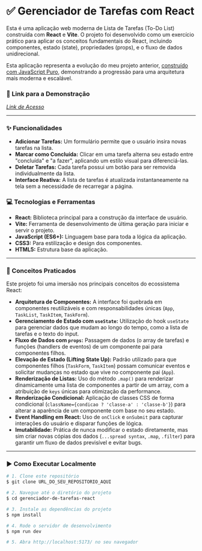 # ✅ Gerenciador de Tarefas com React

Esta é uma aplicação web moderna de Lista de Tarefas (To-Do List) construída com **React** e **Vite**. O projeto foi desenvolvido como um exercício prático para aplicar os conceitos fundamentais do React, incluindo componentes, estado (state), propriedades (props), e o fluxo de dados unidirecional.

Esta aplicação representa a evolução do meu projeto anterior, [construído com JavaScript Puro](https://github.com/gui-ccr/Gerenciador-de-Tarefas-JS), demonstrando a progressão para uma arquitetura mais moderna e escalável.

### 🔗 Link para a Demonstração
*[Link de Acesso](https://gui-ccr.github.io/Gerenciador-de-Tarefas-React/)*

---

### ✨ Funcionalidades

* **Adicionar Tarefas:** Um formulário permite que o usuário insira novas tarefas na lista.
* **Marcar como Concluída:** Clicar em uma tarefa alterna seu estado entre "concluída" e "a fazer", aplicando um estilo visual para diferenciá-las.
* **Deletar Tarefas:** Cada tarefa possui um botão para ser removida individualmente da lista.
* **Interface Reativa:** A lista de tarefas é atualizada instantaneamente na tela sem a necessidade de recarregar a página.


### 💻 Tecnologias e Ferramentas

* **React:** Biblioteca principal para a construção da interface de usuário.
* **Vite:** Ferramenta de desenvolvimento de última geração para iniciar e servir o projeto.
* **JavaScript (ES6+):** Linguagem base para toda a lógica da aplicação.
* **CSS3:** Para estilização e design dos componentes.
* **HTML5:** Estrutura base da aplicação.

---

### 🧠 Conceitos Praticados

Este projeto foi uma imersão nos principais conceitos do ecossistema React:

* **Arquitetura de Componentes:** A interface foi quebrada em componentes reutilizáveis e com responsabilidades únicas (`App`, `TaskList`, `TaskItem`, `TaskForm`).
* **Gerenciamento de Estado com `useState`:** Utilização do hook `useState` para gerenciar dados que mudam ao longo do tempo, como a lista de tarefas e o texto do input.
* **Fluxo de Dados com `props`:** Passagem de dados (o array de tarefas) e funções (handlers de eventos) de um componente pai para componentes filhos.
* **Elevação de Estado (Lifting State Up):** Padrão utilizado para que componentes filhos (`TaskForm`, `TaskItem`) possam comunicar eventos e solicitar mudanças no estado que vive no componente pai (`App`).
* **Renderização de Listas:** Uso do método `.map()` para renderizar dinamicamente uma lista de componentes a partir de um array, com a atribuição de `keys` únicas para otimização da performance.
* **Renderização Condicional:** Aplicação de classes CSS de forma condicional (`className={condicao ? 'classe-a' : 'classe-b'}`) para alterar a aparência de um componente com base no seu estado.
* **Event Handling em React:** Uso de `onClick` e `onSubmit` para capturar interações do usuário e disparar funções de lógica.
* **Imutabilidade:** Prática de nunca modificar o estado diretamente, mas sim criar novas cópias dos dados (`...spread syntax`, `.map`, `.filter`) para garantir um fluxo de dados previsível e evitar bugs.

---

### ▶️ Como Executar Localmente

```bash
# 1. Clone este repositório
$ git clone URL_DO_SEU_REPOSITORIO_AQUI

# 2. Navegue até o diretório do projeto
$ cd gerenciador-de-tarefas-react

# 3. Instale as dependências do projeto
$ npm install

# 4. Rode o servidor de desenvolvimento
$ npm run dev

# 5. Abra http://localhost:5173/ no seu navegador
